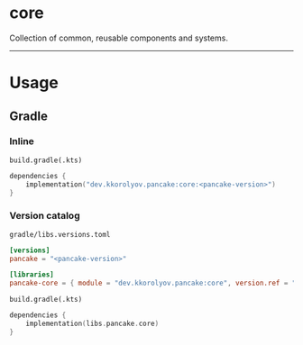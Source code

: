 # core

Collection of common, reusable components and systems.

---

# Usage

## Gradle

### Inline

`build.gradle(.kts)`

```kotlin
dependencies {
	implementation("dev.kkorolyov.pancake:core:<pancake-version>")
}
```

### Version catalog

`gradle/libs.versions.toml`

```toml
[versions]
pancake = "<pancake-version>"

[libraries]
pancake-core = { module = "dev.kkorolyov.pancake:core", version.ref = "pancake" }
```

`build.gradle(.kts)`

```kotlin
dependencies {
	implementation(libs.pancake.core)
}
```
